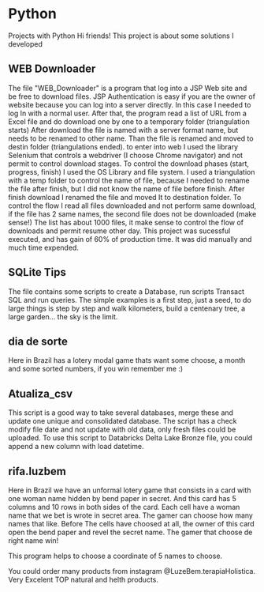 # Python
Projects with Python
Hi friends!
This project is about some solutions I developed
## WEB Downloader
The file "WEB_Downloader" is a program that log into a JSP Web site and be free to download files.
JSP Authentication is easy if you are the owner of website because you can log into a server directly. In this case I needed to log In with a normal user.
After that, the program read a list of URL from a Excel file and do download one by one to a temporary folder (triangulation starts)
After download the file is named with a server format name, but needs to be renamed to other name. Than the file is renamed and moved to destin folder (triangulations ended).
to enter into web I used the library Selenium that controls a webdriver (I choose Chrome navigator) and not permit to control download stages.
To control the download phases (start, progress, finish) I used the OS Library and file system.
I used a triangulation with a temp folder to control the name of file, because I needed to rename the file after finish, but I did not know the name of file before finish.
After finish download I renamed the file and moved It to destination folder.
To control the flow I read all files downloaded and not perform same download, if the file has 2 same names, the second file does not be downloaded (make sense!)
The list has about 1000 files, it make sense to control the flow of downloads and permit resume other day.
This project was sucessful executed, and has gain of 60% of production time. It was did manually and much time expended.

## SQLite Tips
The file contains some scripts to create a Database, run scripts Transact SQL and run queries.
The simple examples is a first step, just a seed, to do large things is step by step and walk kilometers, build a centenary tree, a large garden... the sky is the limit.

## dia de sorte
Here in Brazil has a lotery modal game thats want some choose, a month and some sorted numbers, if you win remember me :)

## Atualiza_csv
This script is a good way to take several databases, merge these and update one unique and consolidated database. The script has a check modify file date and not update with old data, only fresh files could be uploaded.
To use this script to Databricks Delta Lake Bronze file, you could append a new column with load datetime.

## rifa.luzbem
Here in Brazil we have an unformal lotery game that consists in a card with one woman name hidden by bend paper in secret. And this card has 5 columns and 10 rows in both sides of the card. Each cell have a woman name that we bet is wrote in secret area. The gamer can choose how many names that like. Before The cells have choosed at all, the owner of this card open the bend paper and revel the secret name. The gamer that choose de right name win!

This program helps to choose a coordinate of 5 names to choose.

You could order many products from instagram @LuzeBem.terapiaHolistica. Very Excelent TOP natural and helth products.
